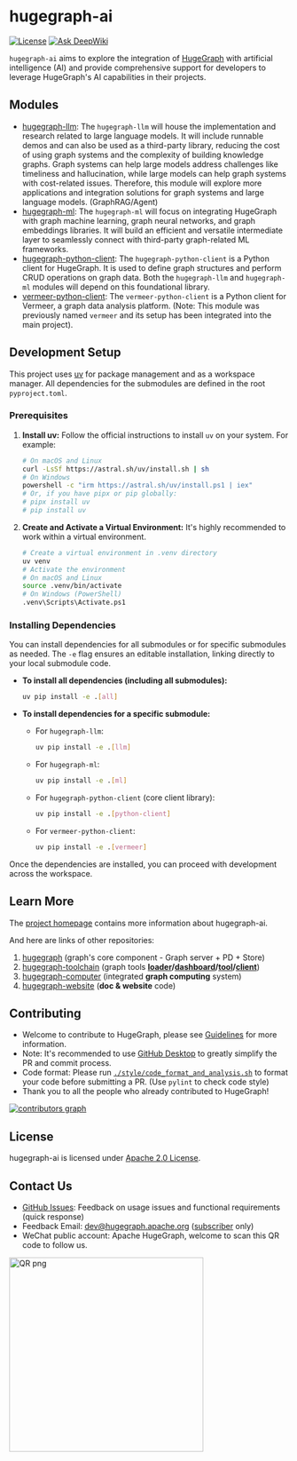 # hugegraph-ai

[![License](https://img.shields.io/badge/license-Apache%202-0E78BA.svg)](https://www.apache.org/licenses/LICENSE-2.0.html)
[![Ask DeepWiki](https://deepwiki.com/badge.svg)](https://deepwiki.com/apache/incubator-hugegraph-ai)

`hugegraph-ai` aims to explore the integration of [HugeGraph](https://github.com/apache/hugegraph) with artificial 
intelligence (AI) and provide comprehensive support for developers to leverage HugeGraph's AI capabilities 
in their projects.


## Modules

- [hugegraph-llm](./hugegraph-llm): The `hugegraph-llm` will house the implementation and research related to large language models.
It will include runnable demos and can also be used as a third-party library, reducing the cost of using graph systems 
and the complexity of building knowledge graphs. Graph systems can help large models address challenges like timeliness 
and hallucination, while large models can help graph systems with cost-related issues. Therefore, this module will 
explore more applications and integration solutions for graph systems and large language models.  (GraphRAG/Agent)
- [hugegraph-ml](./hugegraph-ml): The `hugegraph-ml` will focus on integrating HugeGraph with graph machine learning, 
graph neural networks, and graph embeddings libraries. It will build an efficient and versatile intermediate layer 
to seamlessly connect with third-party graph-related ML frameworks.
- [hugegraph-python-client](./hugegraph-python-client): The `hugegraph-python-client` is a Python client for HugeGraph. 
It is used to define graph structures and perform CRUD operations on graph data. Both the `hugegraph-llm` and 
  `hugegraph-ml` modules will depend on this foundational library. 
- [vermeer-python-client](./vermeer-python-client): The `vermeer-python-client` is a Python client for Vermeer, a graph data analysis platform. (Note: This module was previously named `vermeer` and its setup has been integrated into the main project).

## Development Setup

This project uses [uv](https://github.com/astral-sh/uv) for package management and as a workspace manager. All dependencies for the submodules are defined in the root `pyproject.toml`.

### Prerequisites

1.  **Install uv:**
    Follow the official instructions to install `uv` on your system. For example:
    ```bash
    # On macOS and Linux
    curl -LsSf https://astral.sh/uv/install.sh | sh
    # On Windows
    powershell -c "irm https://astral.sh/uv/install.ps1 | iex"
    # Or, if you have pipx or pip globally:
    # pipx install uv
    # pip install uv
    ```

2.  **Create and Activate a Virtual Environment:**
    It's highly recommended to work within a virtual environment.
    ```bash
    # Create a virtual environment in .venv directory
    uv venv
    # Activate the environment
    # On macOS and Linux
    source .venv/bin/activate
    # On Windows (PowerShell)
    .venv\Scripts\Activate.ps1
    ```

### Installing Dependencies

You can install dependencies for all submodules or for specific submodules as needed. The `-e` flag ensures an editable installation, linking directly to your local submodule code.

*   **To install all dependencies (including all submodules):**
    ```bash
    uv pip install -e .[all]
    ```

*   **To install dependencies for a specific submodule:**
    *   For `hugegraph-llm`:
        ```bash
        uv pip install -e .[llm]
        ```
    *   For `hugegraph-ml`:
        ```bash
        uv pip install -e .[ml]
        ```
    *   For `hugegraph-python-client` (core client library):
        ```bash
        uv pip install -e .[python-client]
        ```
    *   For `vermeer-python-client`:
        ```bash
        uv pip install -e .[vermeer]
        ```

Once the dependencies are installed, you can proceed with development across the workspace.

## Learn More

The [project homepage](https://hugegraph.apache.org/docs/quickstart/hugegraph-ai/) contains more information about 
hugegraph-ai.

And here are links of other repositories:
1. [hugegraph](https://github.com/apache/hugegraph) (graph's core component - Graph server + PD + Store)
2. [hugegraph-toolchain](https://github.com/apache/hugegraph-toolchain) (graph tools **[loader](https://github.com/apache/incubator-hugegraph-toolchain/tree/master/hugegraph-loader)/[dashboard](https://github.com/apache/incubator-hugegraph-toolchain/tree/master/hugegraph-hubble)/[tool](https://github.com/apache/incubator-hugegraph-toolchain/tree/master/hugegraph-tools)/[client](https://github.com/apache/incubator-hugegraph-toolchain/tree/master/hugegraph-client)**)
3. [hugegraph-computer](https://github.com/apache/hugegraph-computer) (integrated **graph computing** system)
4. [hugegraph-website](https://github.com/apache/hugegraph-doc) (**doc & website** code)


## Contributing

- Welcome to contribute to HugeGraph, please see [Guidelines](https://hugegraph.apache.org/docs/contribution-guidelines/) for more information.  
- Note: It's recommended to use [GitHub Desktop](https://desktop.github.com/) to greatly simplify the PR and commit process.  
- Code format: Please run [`./style/code_format_and_analysis.sh`](style/code_format_and_analysis.sh) to format your code before submitting a PR. (Use `pylint` to check code style)
- Thank you to all the people who already contributed to HugeGraph!

[![contributors graph](https://contrib.rocks/image?repo=apache/incubator-hugegraph-ai)](https://github.com/apache/incubator-hugegraph-ai/graphs/contributors)


## License

hugegraph-ai is licensed under [Apache 2.0 License](./LICENSE).


## Contact Us

 - [GitHub Issues](https://github.com/apache/incubator-hugegraph-ai/issues): Feedback on usage issues and functional requirements (quick response)
 - Feedback Email: [dev@hugegraph.apache.org](mailto:dev@hugegraph.apache.org) ([subscriber](https://hugegraph.apache.org/docs/contribution-guidelines/subscribe/) only)
 - WeChat public account: Apache HugeGraph, welcome to scan this QR code to follow us.

 <img src="https://raw.githubusercontent.com/apache/hugegraph-doc/master/assets/images/wechat.png" alt="QR png" width="350"/>
